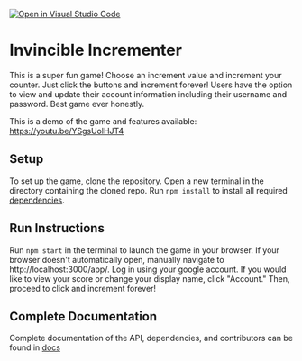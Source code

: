 [![Open in Visual Studio Code](https://classroom.github.com/assets/open-in-vscode-f059dc9a6f8d3a56e377f745f24479a46679e63a5d9fe6f495e02850cd0d8118.svg)](https://classroom.github.com/online_ide?assignment_repo_id=6466912&assignment_repo_type=AssignmentRepo)

# Invincible Incrementer

This is a super fun game! Choose an increment value and increment your counter. Just click the buttons and increment forever! Users have the option to view and update their account information including their username and password. Best game ever honestly.

This is a demo of the game and features available: https://youtu.be/YSgsUolHJT4

## Setup

To set up the game, clone the repository. Open a new terminal in the directory containing the cloned repo. Run `npm install` to install all required [dependencies](/docs/Dependencies). 

## Run Instructions

Run `npm start` in the terminal to launch the game in your browser. If your browser doesn't automatically open, manually navigate to http://localhost:3000/app/. Log in using your google account. If you would like to view your score or change your display name, click "Account." Then, proceed to click and increment forever!

## Complete Documentation

Complete documentation of the API, dependencies, and contributors can be found in [docs](/docs/)
